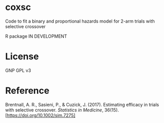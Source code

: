 # coxsc

Code to fit a binary and proportional hazards model for 2-arm trials with selective crossover

R package IN DEVELOPMENT

# License

GNP GPL v3

# Reference

Brentnall, A. R., Sasieni, P., & Cuzick, J. (2017). Estimating efficacy in trials with selective crossover. *Statistics in Medicine*, 36(15). [https://doi.org/10.1002/sim.7275]

